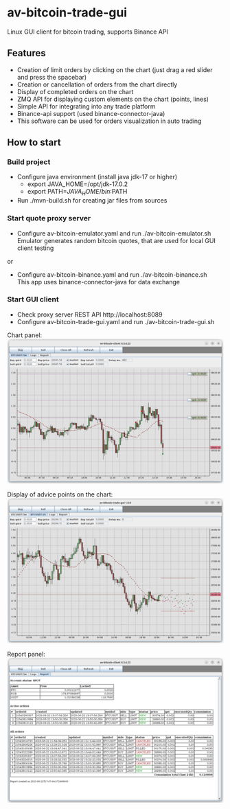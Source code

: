 # av-bitcoin-trade-gui

Linux GUI client for bitcoin trading, supports Binance API

## Features
- Creation of limit orders by clicking on the chart (just drag a red slider and press the spacebar)
- Creation or cancellation of  orders from the chart directly
- Display of completed orders on the chart
- ZMQ API for displaying custom elements on the chart (points, lines)
- Simple API for integrating into any trade platform
- Binance-api support (used binance-connector-java)
- This software can be used for orders visualization in auto trading

## How to start

### Build project
- Configure java environment (install java jdk-17 or higher)
  - export JAVA_HOME=/opt/jdk-17.0.2
  - export PATH=$JAVA_HOME/bin:$PATH
- Run ./mvn-build.sh for creating jar files from sources

### Start quote proxy server
- Configure av-bitcoin-emulator.yaml and run ./av-bitcoin-emulator.sh<br>
  Emulator generates random bitcoin quotes, that are used for local GUI client testing

or 
- Configure av-bitcoin-binance.yaml and run ./av-bitcoin-binance.sh<br>
  This app uses binance-connector-java for data exchange

### Start GUI client
- Check proxy server REST API http://localhost:8089
- Configure av-bitcoin-trade-gui.yaml and run ./av-bitcoin-trade-gui.sh


Chart panel:
![Chart panel](docs/chart.png)

Display of advice points on the chart:
![Chart panel](docs/advice.png)

Report panel:
![Report panel](docs/report.png)

